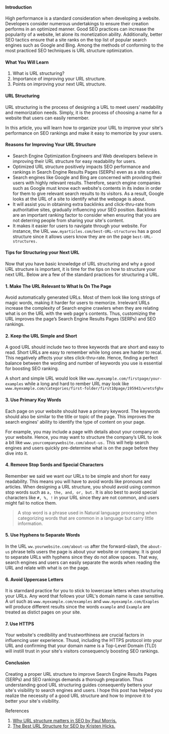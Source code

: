 #### Introduction
High performance is a standard consideration when developing a website. Developers consider numerous undertakings to ensure their creation performs in an optimized manner. Good SEO practices can increase the popularity of a website, let alone its monetization ability. Additionally, better SEO tactics ensure that a site ranks on the top list of popular search engines such as Google and Bing. Among the methods of conforming to the most practiced SEO techniques is URL structure optimization.
#### What You Will Learn

1.	What is URL structuring?
2.	Importance of improving your URL structure.
3.	Points on improving your next URL structure.

#### URL Structuring
URL structuring is the process of designing a URL to meet users' readability and memorization needs. Simply, it is the process of choosing a name for a website that users can easily remember.

In this article, you will learn how to organize your URL to improve your site's performance on SEO rankings and make it easy to memorize by your users.

#### Reasons for Improving Your URL Structure

- Search Engine Optimization Engineers and Web developers believe in improving their URL structure for easy readability for users. 
- Optimized URL structure positively impacts SEO performance and rankings in Search Engine Results Pages (SERPs) even as a site scales.
- Search engines like Google and Bing are concerned with providing their users with highly relevant results. Therefore, search engine companies such as Google must know each website's contents in its index in order for them to give relevant search results to its visitors. As a result, Google looks at the URL of a site to identify what the webpage is about.
- It will assist you in obtaining extra backlinks and click-thru-rate from authoritative sites, gradually influencing your SEO position. Backlinks are an important ranking factor to consider when ensuring that you are not deterring people from sharing your site's content.
- It makes it easier for users to navigate through your website. For instance, the URL `www.myarticles.com/best-URL-structures` has a good structure since it allows users know they are on the page `best-URL-structures.`

#### Tips for Structuring your Next URL
Now that you have basic knowledge of URL structuring and why a good URL structure is important, it is time for the tips on how to structure your next URL. Below are a few of the standard practices for structuring a URL.

#### 1. Make The URL Relevant to What Is On The Page
Avoid automatically generated URLs. Most of them look like long strings of magic words, making it harder for users to memorize. 
Irrelevant URLs increase the complexity of Search engine crawlers when they are relating what is on the URL with the web page's contents. Thus, customizing the URL improves the page’s Search Engine Results Pages (SERPs) and SEO rankings.

#### 2. Keep the URL Simple and Short
A good URL should include two to three keywords that are short and easy to read. Short URLs are easy to remember while long ones are harder to recal. This negatively affects your sites click-thru-rate. Hence, finding a perfect balance between the wording and number of keywords you use is essential for boosting SEO ranking. 

A short and simple URL would look like  `www.myexample.com/firstpage/your-examples` while a long and hard to rember URL may look like `www.myexample.com/categories/first-folder/first10page/195943/wretsfghv`

#### 3. Use Primary Key Words
Each page on your website should have a primary keyword. The keywords should also be similar to the title or topic of the page. This improves the search engines' ability to identify the type of content on your page. 

For example, you may include a page with details about your company on your website. Hence, you may want to structure the company’s URL to look a bit like `www.yourcompanywebsite.com/about-us.` This will help search engines and users quickly pre-determine what is on the page before they dive into it.

#### 4. Remove Stop Sords and Special Characters
Remember we said we want our URLs to be simple and short for easy readability. This means you will have to avoid words like pronouns and articles. When designing a URL structure, you should avoid using common stop words such as `a, the, and, or, but.` 
It is also best to avoid special characters like `#, %, !` in your URL since they are not common, and users might fail to notice them.

> A stop word is a phrase used in Natural language processing when categorizing words that are common in a language but carry little information. 

#### 5. Use Hyphens to Separate Words
In the URL `ww.yourwebsite.com/about-us` after the forward-slash, the `about-us` phrase tells users the page is about your website or company. 
It is good to separate URLs with hyphens since they do not allow spaces. That way, search engines and users can easily separate the words when reading the URL and relate with what is on the page.

#### 6. Avoid Uppercase Letters
It is starndard practice for you to stick to lowercase letters when structuring your URLs. Any word that follows your URL's domain name is case sensitive. A url such as `www.myexample.com/examples` and `www.myexample.com/Exaples` will produce different results since the words `example` and `Example` are treated as distict pages on your site. 

#### 7. Use HTTPS
Your website's credibility and trustworthiness are crucial factors in influencing user experience. Thusd,  including the HTTPS protocol into your URL and confirming that your domain name is a Top-Level Domain (TLD) will instill trust in your site's visitors consequencly boosting SEO rankings.


#### Conclusion
Creating a proper URL structure to improve Search Engine Results Pages (SERPs) and SEO rankings demands a thorough preparation. Thus understanding good URL structuring guides consequently betters your site's visibility to search engines and users. 
I hope this post has helped you realize the necessity of a good URL structure and how to improve it to better your site's visibility. 

References
1.	[Why URL structure matters in SEO by Paul Morris.](https://amasty.com/blog/why-url-structure-matters-in-seo/) 
2.	[The Best URL Structure for SEO by Kristen Hicks.](https://www.hostgator.com/blog/best-url-structure-seo/)

